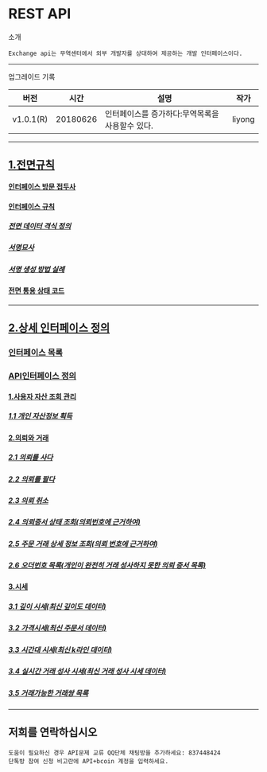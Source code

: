 # REST API

소개

```
Exchange api는 무역센터에서 외부 개발자를 상대하여 제공하는 개발 인터페이스이다.
```

------

업그레이드 기록

| 버전        | 시간       | 설명                         | 작가     |
| --------- | -------- | -------------------------- | ------ |
| v1.0.1(R) | 20180626 | 인터페이스를 증가하다:무역목록을 사용할수 있다. | liyong |

------

## [1.**전면규칙**](https://github.com/bcoinapi/API_docs_kr/wiki#1%EC%A0%84%EB%A9%B4%EA%B7%9C%EC%B9%99)

#### [인터페이스 방문 접두사](https://github.com/bcoinapi/API_docs_kr/wiki#%EC%9D%B8%ED%84%B0%ED%8E%98%EC%9D%B4%EC%8A%A4-%EB%B0%A9%EB%AC%B8-%EC%A0%91%EB%91%90%EC%82%AC)

#### [인터페이스 규칙](https://github.com/bcoinapi/API_docs_kr/wiki#%EC%9D%B8%ED%84%B0%ED%8E%98%EC%9D%B4%EC%8A%A4-%EA%B7%9C%EC%B9%99)

##### [전면 데이터 격식 정의](https://github.com/bcoinapi/API_docs_kr/wiki#%EC%A0%84%EB%A9%B4-%EB%8D%B0%EC%9D%B4%ED%84%B0-%EA%B2%A9%EC%8B%9D-%EC%A0%95%EC%9D%98)

##### [서명묘사](https://github.com/bcoinapi/API_docs_kr/wiki#%EC%84%9C%EB%AA%85%EB%AC%98%EC%82%AC) 

#####  [서명 생성 방법 실례](https://github.com/bcoinapi/API_docs_kr/wiki#%EC%84%9C%EB%AA%85-%EC%83%9D%EC%84%B1-%EB%B0%A9%EB%B2%95-%EC%8B%A4%EB%A1%80) 

####  [전면 통용 상태 코드](https://github.com/bcoinapi/API_docs_kr/wiki#%EC%A0%84%EB%A9%B4-%ED%86%B5%EC%9A%A9-%EC%83%81%ED%83%9C-%EC%BD%94%EB%93%9C) 

------



## [2.상세 인터페이스 정의](https://github.com/bcoinapi/API_docs_kr/wiki#2%EC%83%81%EC%84%B8-%EC%9D%B8%ED%84%B0%ED%8E%98%EC%9D%B4%EC%8A%A4-%EC%A0%95%EC%9D%98)

### [인터페이스 목록](https://github.com/bcoinapi/API_docs_kr/wiki#%EC%9D%B8%ED%84%B0%ED%8E%98%EC%9D%B4%EC%8A%A4-%EB%AA%A9%EB%A1%9D)

### [API인터페이스 정의](https://github.com/bcoinapi/API_docs_kr/wiki#api%EC%9D%B8%ED%84%B0%ED%8E%98%EC%9D%B4%EC%8A%A4-%EC%A0%95%EC%9D%98)

#### [1.사용자 자산 조회 관리](https://github.com/bcoinapi/API_docs_kr/wiki#1%EC%82%AC%EC%9A%A9%EC%9E%90-%EC%9E%90%EC%82%B0-%EC%A1%B0%ED%9A%8C-%EA%B4%80%EB%A6%AC)

##### [1.1 개인 자산정보 획득](https://github.com/bcoinapi/API_docs_kr/wiki#11-%EA%B0%9C%EC%9D%B8-%EC%9E%90%EC%82%B0%EC%A0%95%EB%B3%B4-%ED%9A%8D%EB%93%9D)

#### [2.의뢰와 거래](https://github.com/bcoinapi/API_docs_kr/wiki#2%EC%9D%98%EB%A2%B0%EC%99%80-%EA%B1%B0%EB%9E%98)

##### [2.1 의뢰를 사다](https://github.com/bcoinapi/API_docs_kr/wiki#21-%EC%9D%98%EB%A2%B0%EB%A5%BC-%EC%82%AC%EB%8B%A4)

##### [2.2 의뢰를 팔다](https://github.com/bcoinapi/API_docs_kr/wiki#22-%EC%9D%98%EB%A2%B0%EB%A5%BC-%ED%8C%94%EB%8B%A4)

##### [2.3 의뢰 취소](https://github.com/bcoinapi/API_docs_kr/wiki#23-%EC%9D%98%EB%A2%B0-%EC%B7%A8%EC%86%8C)

##### [2.4 의뢰증서 상태 조회(의뢰번호에 근거하여)](https://github.com/bcoinapi/API_docs_kr/wiki#24-%EC%9D%98%EB%A2%B0%EC%A6%9D%EC%84%9C-%EC%83%81%ED%83%9C-%EC%A1%B0%ED%9A%8C%EC%9D%98%EB%A2%B0%EB%B2%88%ED%98%B8%EC%97%90-%EA%B7%BC%EA%B1%B0%ED%95%98%EC%9)

##### [2.5 주문 거래 상세 정보 조회(의뢰 번호에 근거하여)](https://github.com/bcoinapi/API_docs_kr/wiki#25-%EC%A3%BC%EB%AC%B8-%EA%B1%B0%EB%9E%98-%EC%83%81%EC%84%B8-%EC%A0%95%EB%B3%B4-%EC%A1%B0%ED%9A%8C%EC%9D%98%EB%A2%B0-%EB%B2%88%ED%98%B8%EC%97%90-%EA%B7%BC%E)

##### [2.6 오더번호 목록(개인이 완전히 거래 성사하지 못한 의뢰 증서 목록)](https://github.com/bcoinapi/API_docs_kr/wiki#26-%EC%98%A4%EB%8D%94%EB%B2%88%ED%98%B8-%EB%AA%A9%EB%A1%9D%EA%B0%9C%EC%9D%B8%EC%9D%B4-%EC%99%84%EC%A0%84%ED%9E%88-%EA%B1%B0%EB%9E%98-%EC%84%B1%EC%82%AC%ED%)

#### [3.시세](https://github.com/bcoinapi/API_docs_kr/wiki#3%EC%8B%9C%EC%84%B8)

##### [3.1 깊이 시세(최신 깊이도 데이터)](https://github.com/bcoinapi/API_docs_kr/wiki#31-%EA%B9%8A%EC%9D%B4-%EC%8B%9C%EC%84%B8%EC%B5%9C%EC%8B%A0-%EA%B9%8A%EC%9D%B4%EB%8F%84-%EB%8D%B0%EC%9D%B4%ED%84%B0)

##### [3.2 가격시세(최신 주문서 데이터)](https://github.com/bcoinapi/API_docs_kr/wiki#32-%EA%B0%80%EA%B2%A9%EC%8B%9C%EC%84%B8%EC%B5%9C%EC%8B%A0-%EC%A3%BC%EB%AC%B8%EC%84%9C-%EB%8D%B0%EC%9D%B4%ED%84%B0)

##### [3.3 시간대 시세(최신 k라인 데이터)](https://github.com/bcoinapi/API_docs_kr/wiki#33-%EC%8B%9C%EA%B0%84%EB%8C%80-%EC%8B%9C%EC%84%B8%EC%B5%9C%EC%8B%A0-k%EB%9D%BC%EC%9D%B8-%EB%8D%B0%EC%9D%B4%ED%84%B0)

##### [3.4 실시간 거래 성사 시세(최신 거래 성사 시세 데이터)](https://github.com/bcoinapi/API_docs_kr/wiki#34-%EC%8B%A4%EC%8B%9C%EA%B0%84-%EA%B1%B0%EB%9E%98-%EC%84%B1%EC%82%AC-%EC%8B%9C%EC%84%B8%EC%B5%9C%EC%8B%A0-%EA%B1%B0%EB%9E%98-%EC%84%B1%EC%82%AC-%EC%8B%9C%E)

##### [3.5 거래가능한 거래쌍 목록](https://github.com/bcoinapi/API_docs_kr/wiki#35-%EA%B1%B0%EB%9E%98%EA%B0%80%EB%8A%A5%ED%95%9C-%EA%B1%B0%EB%9E%98%EC%8C%8D-%EB%AA%A9%EB%A1%9D)

------

## 저희를 연락하십시오

```
도움이 필요하신 경우 API문제 교류 QQ단체 채팅방을 추가하세요: 837448424
단톡방 참여 신청 비고란에 API+bcoin 계정을 입력하세요. 

```

